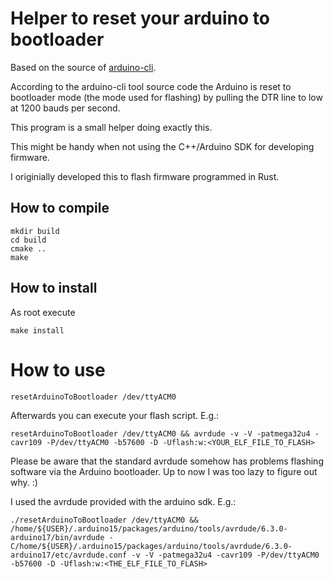 # Helper to reset your arduino to bootloader

Based on the source of [arduino-cli](https://github.com/arduino/arduino-cli/blob/7415e269061ff4d90e6356f6c1156941122d58c3/arduino/serialutils/serialutils.go#L30).

According to the arduino-cli tool source code the Arduino is reset to bootloader mode (the mode used for flashing) by pulling the DTR line to low at 1200 bauds per second.

This program is a small helper doing exactly this.

This might be handy when not using the C++/Arduino SDK for developing firmware.

I originially developed this to flash firmware programmed in Rust.

## How to compile
```
mkdir build
cd build
cmake ..
make
```

## How to install
As root execute
```
make install
```

# How to use
```
resetArduinoToBootloader /dev/ttyACM0
```

Afterwards you can execute your flash script. E.g.:
```
resetArduinoToBootloader /dev/ttyACM0 && avrdude -v -V -patmega32u4 -cavr109 -P/dev/ttyACM0 -b57600 -D -Uflash:w:<YOUR_ELF_FILE_TO_FLASH>
```

Please be aware that the standard avrdude somehow has problems flashing software via the Arduino bootloader. Up to now I was too lazy to figure out why. :)

I used the avrdude provided with the arduino sdk. E.g.:
```
./resetArduinoToBootloader /dev/ttyACM0 && /home/${USER}/.arduino15/packages/arduino/tools/avrdude/6.3.0-arduino17/bin/avrdude -C/home/${USER}/.arduino15/packages/arduino/tools/avrdude/6.3.0-arduino17/etc/avrdude.conf -v -V -patmega32u4 -cavr109 -P/dev/ttyACM0 -b57600 -D -Uflash:w:<THE_ELF_FILE_TO_FLASH>
```
